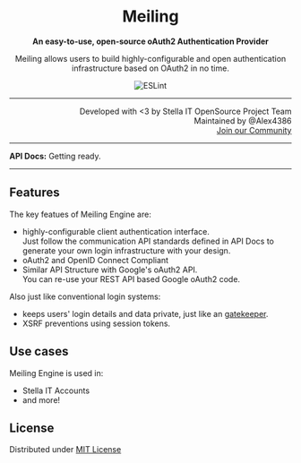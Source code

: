 <h1 align="center">Meiling</h1>
<p align="center">
  <strong>An easy-to-use, open-source oAuth2 Authentication Provider</strong>
</p>
<p align="center">
  Meiling allows users to build highly-configurable and open authentication infrastructure based on OAuth2 in no time.
</p>

<p align="center">
  <img src="https://github.com/Stella-IT/meiling/workflows/ESLint/badge.svg" alt="ESLint">
</p>

<hr>

<p align="right">
   Developed with &lt;3 by Stella IT OpenSource Project Team<br>
   Maintained by @Alex4386<br>
   <a href="https://opensource.stella-it.com/discord/">Join our Community</a>
</p> 

<hr>

<!-- Add some system specific stuff here -->
<strong>API Docs:</strong> Getting ready.

<hr>

## Features
The key featues of Meiling Engine are:
* highly-configurable client authentication interface.  
  Just follow the communication API standards defined in API Docs to generate your own login infrastructure with your design.
* oAuth2 and OpenID Connect Compliant
* Similar API Structure with Google's oAuth2 API.  
  You can re-use your REST API based Google oAuth2 code.

Also just like conventional login systems:
* keeps users' login details and data private, just like an [gatekeeper](https://en.touhouwiki.net/wiki/Hong_Meiling).
* XSRF preventions using session tokens.

## Use cases
Meiling Engine is used in:
* Stella IT Accounts
* and more!

## License
Distributed under [MIT License](LICENSE)
